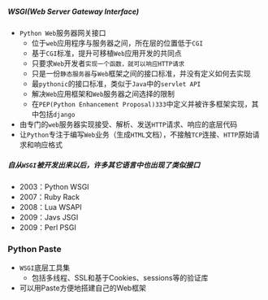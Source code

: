 ##### WSGI(Web Server Gateway Interface)
- `Python Web`服务器网关接口
    + 位于`web`应用程序与服务器之间，所在层的位置低于`CGI`
    + 基于`CGI`标准，提升可移植`Web`应用开发的共同点
    + 只要求`Web`开发者`实现一个函数，就可以响应HTTP请求`
    + 只是一份`静态服务器`与`Web`框架之间的接口标准，并没有定义如何去实现
    + 最`pythonic`的接口标准，类似于`Java`中的`servlet API`
    + 解决`Web`应用框架和`Web`服务器之间选择的限制
    + 在`PEP(Python Enhancement Proposal)333`中定义并被许多框架实现，其中包括`django`
- 由专门的`web`服务器实现接受、解析、发送`HTTP`请求、响应的底层代码
- 让`Python`专注于编写`Web`业务（生成`HTML`文档），不接触`TCP`连接、`HTTP`原始请求和响应格式

##### 自从`WSGI`被开发出来以后，许多其它语言中也出现了类似接口
- 2003：Python WSGI
- 2007：Ruby Rack
- 2008：Lua WSAPI
- 2009：Javs JSGI
- 2009：Perl PSGI

### Python Paste
- `WSGI`底层工具集
    + 包括多线程、SSL和基于Cookies、sessions等的验证库
- 可以用Paste方便地搭建自己的Web框架